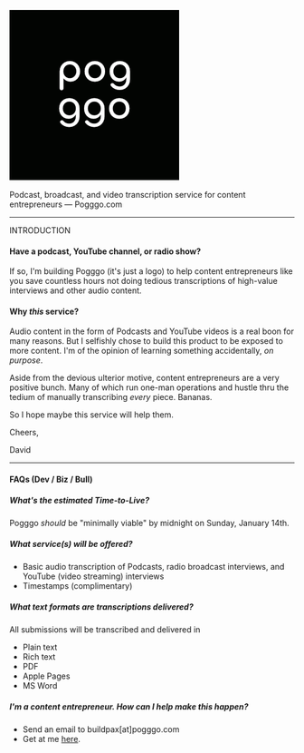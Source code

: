 ![alt text](https://raw.githubusercontent.com/david-gagne/pogggo-app/master/public/images/pogggoLogoSquareFavicon.png)

Podcast, broadcast, and video transcription service for content entrepreneurs ― Pogggo.com
___
INTRODUCTION
#### Have a podcast, YouTube channel, or radio show?

If so, I'm building Pogggo (it's just a logo) to help content entrepreneurs like you save countless hours not doing tedious transcriptions of high-value interviews and other audio content.

#### Why <em>this</em> service?

Audio content in the form of Podcasts and YouTube videos is a real boon for many reasons. But I selfishly chose to build this product to be exposed to more content. I'm of the opinion of learning something accidentally, <em>on purpose</em>.

Aside from the devious ulterior motive, content entrepreneurs are a very positive bunch. Many of which run one-man operations and hustle thru the tedium of manually transcribing <em>every</em> piece. Bananas.

So I hope maybe this service will help them.

Cheers,

David
___
#### FAQs (Dev / Biz / Bull)

##### <em>What's the estimated Time-to-Live?</em>
Pogggo *should* be "minimally viable" by midnight on Sunday, January 14th.

##### <em>What service(s) will be offered?</em>
- Basic audio transcription of Podcasts, radio broadcast interviews, and YouTube (video streaming) interviews
- Timestamps (complimentary)

##### <em>What text formats are transcriptions delivered?</em>
All submissions will be transcribed and delivered in
- Plain text
- Rich text
- PDF
- Apple Pages
- MS Word

##### <em>I'm a content entrepreneur. How can I help make this happen?</em>
- Send an email to buildpax[at]pogggo.com
- Get at me [here](https://twitter.com/buildpax).
